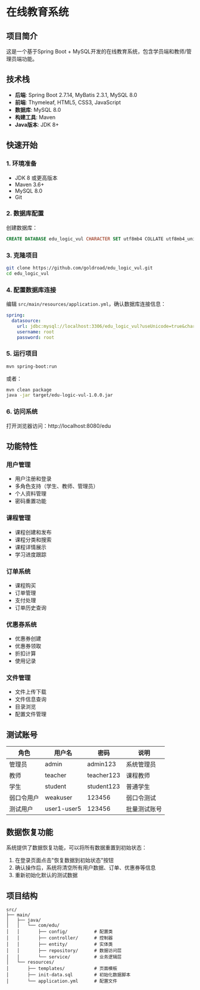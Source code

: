 # 在线教育系统

## 项目简介

这是一个基于Spring Boot + MySQL开发的在线教育系统，包含学员端和教师/管理员端功能。

## 技术栈

- **后端**: Spring Boot 2.7.14, MyBatis 2.3.1, MySQL 8.0
- **前端**: Thymeleaf, HTML5, CSS3, JavaScript
- **数据库**: MySQL 8.0
- **构建工具**: Maven
- **Java版本**: JDK 8+

## 快速开始

### 1. 环境准备

- JDK 8 或更高版本
- Maven 3.6+
- MySQL 8.0
- Git

### 2. 数据库配置

创建数据库：
```sql
CREATE DATABASE edu_logic_vul CHARACTER SET utf8mb4 COLLATE utf8mb4_unicode_ci;
```

### 3. 克隆项目

```bash
git clone https://github.com/goldroad/edu_logic_vul.git
cd edu_logic_vul
```

### 4. 配置数据库连接

编辑 `src/main/resources/application.yml`，确认数据库连接信息：
```yaml
spring:
  datasource:
    url: jdbc:mysql://localhost:3306/edu_logic_vul?useUnicode=true&characterEncoding=utf8&useSSL=false&serverTimezone=Asia/Shanghai&allowPublicKeyRetrieval=true
    username: root
    password: root
```

### 5. 运行项目

```bash
mvn spring-boot:run
```

或者：
```bash
mvn clean package
java -jar target/edu-logic-vul-1.0.0.jar
```

### 6. 访问系统

打开浏览器访问：http://localhost:8080/edu

## 功能特性

### 用户管理
- 用户注册和登录
- 多角色支持（学生、教师、管理员）
- 个人资料管理
- 密码重置功能

### 课程管理
- 课程创建和发布
- 课程分类和搜索
- 课程详情展示
- 学习进度跟踪

### 订单系统
- 课程购买
- 订单管理
- 支付处理
- 订单历史查询

### 优惠券系统
- 优惠券创建
- 优惠券领取
- 折扣计算
- 使用记录

### 文件管理
- 文件上传下载
- 文件信息查询
- 目录浏览
- 配置文件管理

## 测试账号

| 角色 | 用户名 | 密码 | 说明 |
|------|--------|------|------|
| 管理员 | admin | admin123 | 系统管理员 |
| 教师 | teacher | teacher123 | 课程教师 |
| 学生 | student | student123 | 普通学生 |
| 弱口令用户 | weakuser | 123456 | 弱口令测试 |
| 测试用户 | user1-user5 | 123456 | 批量测试账号 |

## 数据恢复功能

系统提供了数据恢复功能，可以将所有数据重置到初始状态：

1. 在登录页面点击"恢复数据到初始状态"按钮
2. 确认操作后，系统将清空所有用户数据、订单、优惠券等信息
3. 重新初始化默认的测试数据

## 项目结构

```
src/
├── main/
│   ├── java/
│   │   └── com/edu/
│   │       ├── config/          # 配置类
│   │       ├── controller/      # 控制器
│   │       ├── entity/          # 实体类
│   │       ├── repository/      # 数据访问层
│   │       └── service/         # 业务逻辑层
│   └── resources/
│       ├── templates/           # 页面模板
│       ├── init-data.sql        # 初始化数据脚本
│       └── application.yml      # 配置文件
```
